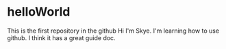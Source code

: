 # helloWorld
This is the first repository in the github
Hi I'm Skye. I'm learning how to use github. I think it has a great guide doc.

